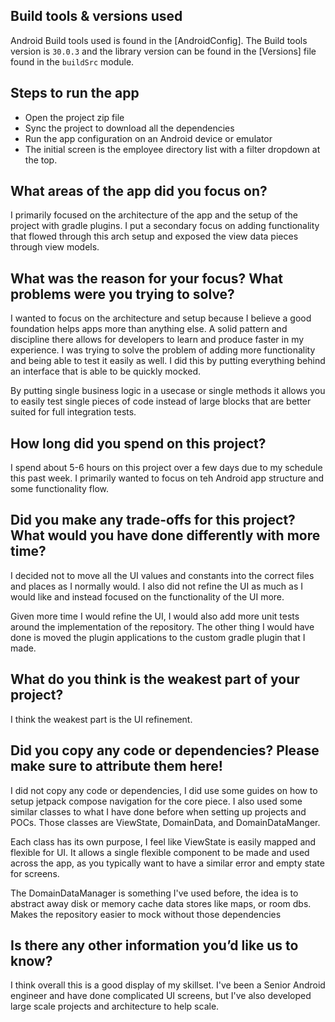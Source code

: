 ## Build tools & versions used

Android Build tools used is found in the [AndroidConfig]. The Build tools version is `30.0.3` and
the library version can be found in the [Versions] file found in the `buildSrc` module.

## Steps to run the app

- Open the project zip file
- Sync the project to download all the dependencies
- Run the app configuration on an Android device or emulator
- The initial screen is the employee directory list with a filter dropdown at the top.

## What areas of the app did you focus on?

I primarily focused on the architecture of the app and the setup of the project with gradle plugins.
I put a secondary focus on adding functionality that flowed through this arch setup and exposed the
view data pieces through view models.

## What was the reason for your focus? What problems were you trying to solve?

I wanted to focus on the architecture and setup because I believe a good foundation helps apps more
than anything else. A solid pattern and discipline there allows for developers to learn and produce
faster in my experience. I was trying to solve the problem of adding more functionality and being
able to test it easily as well. I did this by putting everything behind an interface that is able to
be quickly mocked.

By putting single business logic in a usecase or single methods it allows you to easily test single
pieces of code instead of large blocks that are better suited for full integration tests.

## How long did you spend on this project?

I spend about 5-6 hours on this project over a few days due to my schedule this past week. I
primarily wanted to focus on teh Android app structure and some functionality flow.

## Did you make any trade-offs for this project? What would you have done differently with more time?

I decided not to move all the UI values and constants into the correct files and places as I
normally would. I also did not refine the UI as much as I would like and instead focused on the
functionality of the UI more.

Given more time I would refine the UI, I would also add more unit tests around the implementation of
the repository. The other thing I would have done is moved the plugin applications to the custom
gradle plugin that I made.

## What do you think is the weakest part of your project?

I think the weakest part is the UI refinement.

## Did you copy any code or dependencies? Please make sure to attribute them here!

I did not copy any code or dependencies, I did use some guides on how to setup jetpack compose
navigation for the core piece. I also used some similar classes to what I have done before when
setting up projects and POCs. Those classes are ViewState, DomainData, and DomainDataManger.

Each class has its own purpose, I feel like ViewState is easily mapped and flexible for UI. It
allows a single flexible component to be made and used across the app, as you typically want to have
a similar error and empty state for screens.

The DomainDataManager is something I've used before, the idea is to abstract away disk or memory
cache data stores like maps, or room dbs. Makes the repository easier to mock without those
dependencies

## Is there any other information you’d like us to know?

I think overall this is a good display of my skillset. I've been a Senior Android engineer and have
done complicated UI screens, but I've also developed large scale projects and architecture to help
scale.